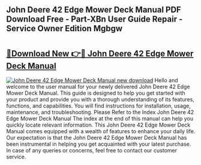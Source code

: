 ## John Deere 42 Edge Mower Deck Manual PDF Download Free - Part-XBn User Guide Repair - Service Owner Edition Mgbgw

# <h2><a href="http://bc90003.oget.top/?id=John+Deere+42+Edge+Mower+Deck+Manual">🔗Download New 👉🔴 John Deere 42 Edge Mower Deck Manual</a></h2>

[![John Deere 42 Edge Mower Deck Manual new download](https://i.imgur.com/5g1atiW.png)](http://bc90003.oget.top/?id=John+Deere+42+Edge+Mower+Deck+Manual)
Hello and welcome to the user manual for your newly delivered John Deere 42 Edge Mower Deck Manual. This guide is designed to help you get started with your product and provide you with a thorough understanding of its features, functions, and capabilities. You will find instructions for installation, usage, maintenance, and troubleshooting. Please Refer to the Index John Deere 42 Edge Mower Deck Manual The index at the end of this manual can help you quickly locate relevant information. This John Deere 42 Edge Mower Deck Manual comes equipped with a wealth of features to enhance your daily life. Our expectation is that the John Deere 42 Edge Mower Deck Manual has been instrumental in helping you get acquainted with your latest purchase. In case of any queries or concerns, feel free to contact our customer service.
